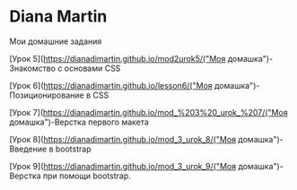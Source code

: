 

# Diana Martin 
Мои домашние задания

[Урок 5](https://dianadimartin.github.io/mod2urok5/("Моя домашка")-Знакомство с основами CSS

[Урок 6](https://dianadimartin.github.io/lesson6/("Моя домашка")-Позиционирование в CSS

[Урок 7](https://dianadimartin.github.io/mod_%203%20_urok_%207/("Моя домашка")-Верстка первого макета

[Урок 8](https://dianadimartin.github.io/mod_3_urok_8/("Моя домашка")-Введение в bootstrap

[Урок 9](https://dianadimartin.github.io/mod_3_urok_9/("Моя домашка")-Верстка при помощи bootstrap.


